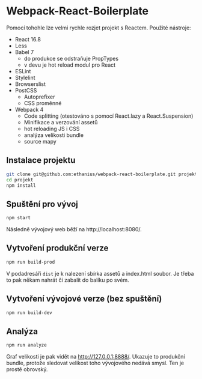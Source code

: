 # Webpack-React-Boilerplate

Pomocí tohohle lze velmi rychle rozjet projekt s Reactem. Použité nástroje:
* React 16.8
* Less
* Babel 7
  * do produkce se odstraňuje PropTypes
  * v devu je hot reload modul pro React
* ESLint
* Stylelint
* Browserslist
* PostCSS
  * Autoprefixer
  * CSS proměnné
* Webpack 4
  * Code splitting (otestováno s pomocí React.lazy a React.Suspension)
  * Minifikace a verzování assetů
  * hot reloading JS i CSS
  * analýza velikosti bundle
  * source mapy

## Instalace projektu

```sh
git clone git@github.com:ethanius/webpack-react-boilerplate.git projekt
cd projekt
npm install
```

## Spuštění pro vývoj

```sh
npm start
```
Následně vývojový web běží na http://localhost:8080/.

## Vytvoření produkční verze

```sh
npm run build-prod
```
V podadresáři `dist` je k nalezení sbírka assetů a index.html soubor. Je třeba to pak někam nahrát či zabalit do balíku po svém.

## Vytvoření vývojové verze (bez spuštění)

```sh
npm run build-dev
```

## Analýza

```sh
npm run analyze
```
Graf velikosti je pak vidět na http://127.0.0.1:8888/. Ukazuje to produkční bundle, protože sledovat velikost toho vývojového nedává smysl. Ten je prostě obrovský.
